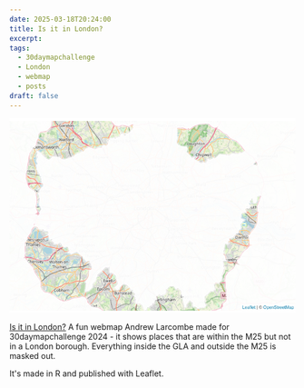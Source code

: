 ```yaml
---
date: 2025-03-18T20:24:00
title: Is it in London?
excerpt: 
tags:
  - 30daymapchallenge
  - London
  - webmap
  - posts
draft: false
---
```

![Is it in London webmap](../assets/images/is_it_london.png)

[Is it in London?](https://andrewl.github.io/30-day-map-challenge-2024/13-a-new-tool.html) 
A fun webmap Andrew Larcombe made for 30daymapchallenge 2024 - it shows places 
that are within the M25 but not in a London borough. Everything inside the GLA
and outside the M25 is masked out. 

It's made in R and published with Leaflet. 
